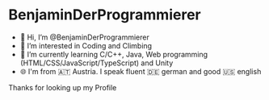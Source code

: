 <!---
BenjaminDerProgrammierer/BenjaminDerProgrammierer is a ✨ special ✨ repository because its `README.md` (this file) appears on your GitHub profile.
You can click the Preview link to take a look at your changes.
--->

# BenjaminDerProgrammierer

- 👋 Hi, I’m @BenjaminDerProgrammierer
- 👀 I’m interested in Coding and Climbing
- 🌱 I’m currently learning C/C++, Java, Web programming (HTML/CSS/JavaScript/TypeScript) and Unity
- 🌐 I'm from 🇦🇹 Austria. I speak fluent 🇩🇪 german and good 🇺🇸 english

Thanks for looking up my Profile
